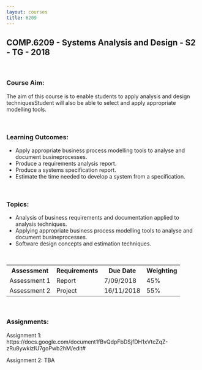 ```yaml
---
layout: courses
title: 6209
---
```


<section id="comp6209"> 
<div class="COMP6209">
<h1>COMP.6209 - Systems Analysis and Design - S2 - TG - 2018</h1><br>
<h3>Course Aim:</h3>
    <p>The aim of this course is to enable students to apply analysis and design techniquesStudent will also be able to select and apply appropriate modelling tools.</p>
<br>
<h3>Learning Outcomes:</h3>
    <ul>
        <li>Apply appropriate business process modelling tools to analyse and document busineprocesses.</li>
        <li>Produce a requirements analysis report.</li>
        <li>Produce a systems specification report.</li>
        <li>Estimate the time needed to develop a system from a specification.</li>
    </ul>
<br>
<h3>Topics:</h3>
<ul>
  <li>Analysis of business requirements and documentation applied to analysis techniques.</li>
  <li>Applying appropriate business process modelling tools to analyse and document busineprocesses.</li>
  <li>Software design concepts and estimation techniques.</li>
</ul>
<br>
<table style="width:100%">
    <tr>
      <th>Assessment</th>
      <th>Requirements</th> 
      <th>Due Date</th>
      <th>Weighting</th>
    </tr>
    <tr>
      <td>Assessment 1</td>
      <td>Report</td>
      <td>7/09/2018</td>
      <td>45%</td>
    </tr>
    <tr>
      <td>Assessment 2</td>
      <td>Project</td>
      <td>16/11/2018</td>
      <td>55%</td>
    </tr>
</table>
<br>
<h3>Assignments:</h3>
  <p>Assignment 1: https://docs.google.com/document1fBvQdpFbDSjfDH1xVtcZqZ-zRu8ywkizIU7goPwb2hM/edit#</p>
  <p>Assignment 2: TBA</p>
</div>
</section>
<br>